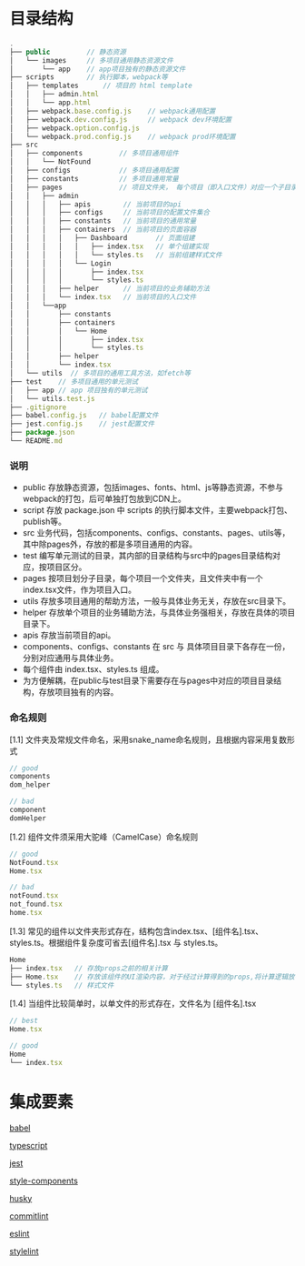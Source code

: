 # 目录结构

```javascript
.
├── public         // 静态资源
│   └── images     // 多项目通用静态资源文件
│       └── app    // app项目独有的静态资源文件
├── scripts        // 执行脚本，webpack等
│   ├── templates      // 项目的 html template
│   │   ├── admin.html
│   │   └── app.html
│   ├── webpack.base.config.js    // webpack通用配置
│   ├── webpack.dev.config.js     // webpack dev环境配置
│   ├── webpack.option.config.js  
│   └── webpack.prod.config.js    // webpack prod环境配置
├── src
│   ├── components         // 多项目通用组件
│   │   └── NotFound       
│   ├── configs            // 多项目通用配置
│   ├── constants          // 多项目通用常量
│   ├── pages              // 项目文件夹， 每个项目（即入口文件）对应一个子目录
│   │   ├── admin
│   │   │   ├── apis        // 当前项目的api
│   │   │   ├── configs     // 当前项目的配置文件集合
│   │   │   ├── constants   // 当前项目的通用常量
│   │   │   ├── containers  // 当前项目的页面容器
│   │   │   │   ├── Dashboard       // 页面组建
│   │   │   │   │   ├── index.tsx   // 单个组建实现
│   │   │   │   │   └── styles.ts   // 当前组建样式文件
│   │   │   │   └── Login
│   │   │   │       ├── index.tsx
│   │   │   │       └── styles.ts
│   │   │   ├── helper      // 当前项目的业务辅助方法
│   │   │   └── index.tsx   // 当前项目的入口文件
│   │   └──app
│   │       ├── constants
│   │       ├── containers
│   │       │   └── Home
│   │       │       ├── index.tsx
│   │       │       └── styles.ts
│   │       ├── helper    
│   │       └── index.tsx
│   └── utils  // 多项目的通用工具方法，如fetch等
├── test    // 多项目通用的单元测试
│   ├── app // app 项目独有的单元测试 
│   └── utils.test.js
├── .gitignore
├── babel.config.js   // babel配置文件
├── jest.config.js    // jest配置文件
├── package.json
└── README.md
```

### 说明

* public 存放静态资源，包括images、fonts、html、js等静态资源，不参与webpack的打包，后可单独打包放到CDN上。
* script 存放 package.json 中 scripts 的执行脚本文件，主要webpack打包、publish等。
* src 业务代码，包括components、configs、constants、pages、utils等，其中除pages外，存放的都是多项目通用的内容。
* test 编写单元测试的目录，其内部的目录结构与src中的pages目录结构对应，按项目区分。
* pages 按项目划分子目录，每个项目一个文件夹，且文件夹中有一个index.tsx文件，作为项目入口。
* utils 存放多项目通用的帮助方法，一般与具体业务无关，存放在src目录下。
* helper 存放单个项目的业务辅助方法，与具体业务强相关，存放在具体的项目目录下。
* apis 存放当前项目的api。
* components、configs、constants 在 src 与 具体项目目录下各存在一份，分别对应通用与具体业务。
* 每个组件由 index.tsx、styles.ts 组成。
* 为方便解耦，在public与test目录下需要存在与pages中对应的项目目录结构，存放项目独有的内容。

### 命名规则

[1.1] 文件夹及常规文件命名，采用snake_name命名规则，且根据内容采用复数形式

```javascript
// good
components
dom_helper

// bad
component
domHelper
```

[1.2] 组件文件须采用大驼峰（CamelCase）命名规则

```javascript
// good
NotFound.tsx
Home.tsx

// bad
notFound.tsx
not_found.tsx
home.tsx
```

[1.3] 常见的组件以文件夹形式存在，结构包含index.tsx、[组件名].tsx、styles.ts。根据组件复杂度可省去[组件名].tsx 与 styles.ts。

```javascript
Home
├── index.tsx   // 存放props之前的相关计算
├── Home.tsx    // 存放该组件的UI渲染内容，对于经过计算得到的props,将计算逻辑放在index.tsx中
└── styles.ts   // 样式文件
```

[1.4] 当组件比较简单时，以单文件的形式存在，文件名为 [组件名].tsx

```javascript
// best
Home.tsx

// good
Home
└── index.tsx
```

# 集成要素

[babel]()

[typescript]()

[jest]()

[style-components]()

[husky]()

[commitlint]()

[eslint]()

[stylelint]()
